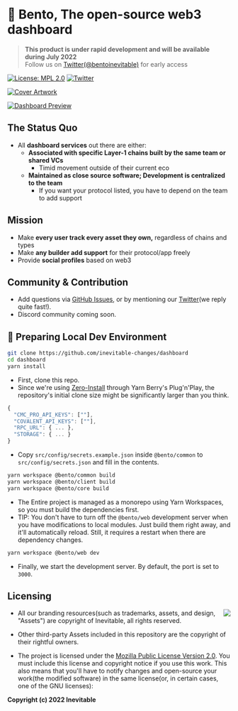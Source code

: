 # 🍱 Bento, The open-source web3 dashboard

> **This product is under rapid development and will be available during July 2022**<br />
> Follow us on [Twitter(@bentoinevitable)](https://twitter.com/bentoinevitable) for early access

[![License: MPL 2.0](https://img.shields.io/badge/License-MPL_2.0-brightgreen.svg)](https://opensource.org/licenses/MPL-2.0) [![Twitter](https://img.shields.io/twitter/url/https/twitter.com/bentoinevitable.svg?style=social&label=Follow%20%40bentoinevitable)](https://twitter.com/bentoinevitable)

[![Cover Artwork](https://github.com/inevitable-changes/bento/blob/main/docs/images/cover-artwork.png?raw=true)](https://twitter.com/bentoinevitable/status/1540084741269254144)

[![Dashboard Preview](https://github.com/inevitable-changes/bento/blob/main/docs/images/dashboard-preview.png?raw=true)](https://twitter.com/bentoinevitable/status/1540084741269254144)

## The Status Quo

- All **dashboard services** out there are either:
  - **Associated with specific Layer-1 chains built by the same team or shared VCs**
    - Timid movement outside of their current eco
  - **Maintained as close source software; Development is centralized to the team**
    - If you want your protocol listed, you have to depend on the team to add support

## Mission

- Make **every user track every asset they own,** regardless of chains and types
- Make **any builder add support** for their protocol/app freely
- Provide **social profiles** based on web3

## Community & Contribution

- Add questions via [GitHub Issues](https://github.com/inevitable-changes/bento/issues), or by mentioning our [Twitter](https://twitter.com/bentoinevitable)(we reply quite fast!).
- Discord community coming soon.

## 🚀 Preparing Local Dev Environment

```bash
git clone https://github.com/inevitable-changes/dashboard
cd dashboard
yarn install
```

- First, clone this repo.
- Since we're using [Zero-Install](https://yarnpkg.com/features/zero-installs) through Yarn Berry's Plug'n'Play, the repository's initial clone size might be significantly larger than you think.

```js
{
  "CMC_PRO_API_KEYS": [""],
  "COVALENT_API_KEYS": [""],
  "RPC_URL": { ... },
  "STORAGE": { ... }
}
```

- Copy `src/config/secrets.example.json` inside `@bento/common` to `src/config/secrets.json` and fill in the contents.

```bash
yarn workspace @bento/common build
yarn workspace @bento/client build
yarn workspace @bento/core build
```

- The Entire project is managed as a monorepo using Yarn Workspaces, so you must build the dependencies first.
- TIP: You don't have to turn off the `@bento/web` development server when you have modifications to local modules. Just build them right away, and it'll automatically reload. Still, it requires a restart when there are dependency changes.

```bash
yarn workspace @bento/web dev
```

- Finally, we start the development server. By default, the port is set to `3000`.

## Licensing

<img align="right" src="http://opensource.org/trademarks/opensource/OSI-Approved-License-100x137.png">

- All our branding resources(such as trademarks, assets, and design, "Assets") are copyright of Inevitable, all rights reserved.

- Other third-party Assets included in this repository are the copyright of their rightful owners.

- The project is licensed under the [Mozilla Public License Version 2.0](https://opensource.org/licenses/MPL-2.0). You must include this license and copyright notice if you use this work. This also means that you'll have to notify changes and open-source your work(the modified software) in the same license(or, in certain cases, one of the GNU licenses):

**Copyright (c) 2022 Inevitable**

